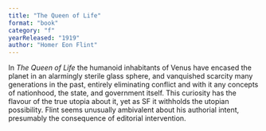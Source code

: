 ```yaml
---
title: "The Queen of Life"
format: "book"
category: "f"
yearReleased: "1919"
author: "Homer Eon Flint"
---
```

In <em>The Queen of Life</em> the humanoid inhabitants of Venus have encased the planet in an  alarmingly sterile glass  sphere, and vanquished scarcity many generations in the past, entirely  eliminating conflict and with it any concepts of nationhood, the state, and  government itself. This curiosity has the flavour of the true utopia about it,  yet as SF it withholds the utopian possibility. Flint seems unusually ambivalent  about his authorial intent, presumably the consequence of editorial  intervention.
 
